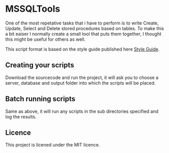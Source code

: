 # MSSQLTools

One of the most repetative tasks that i have to perform is to write Create, Update, Select and Delete stored procedures based on tables.
To make this a bit eaiser I normally create a small tool that puts them together, I thought this might be useful for others as well.

This script format is based on the style guide published here [Style Guide](https://github.com/jimmywyatt/SQLStyleGuide).

## Creating your scripts

Download the sourcecode and run the project, it will ask you to choose a server, database and output folder into which the scripts will be placed.

## Batch running scripts

Same as above, it will run any scripts in the sub directories specified and log the results.

## Licence

This project is licened under the MIT licence.
